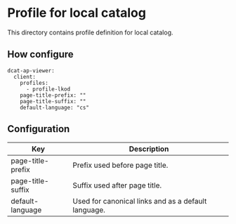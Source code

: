 # Profile for local catalog
This directory contains profile definition for local catalog.

## How configure
```
dcat-ap-viewer:
  client:
    profiles:
      - profile-lkod
    page-title-prefix: ""
    page-title-suffix: ""
    default-language: "cs"
```


## Configuration

| Key | Description |
| --- | ----------- |
| page-title-prefix | Prefix used before page title. |
| page-title-suffix | Suffix used after page title. |
| default-language | Used for canonical links and as a default language. |
